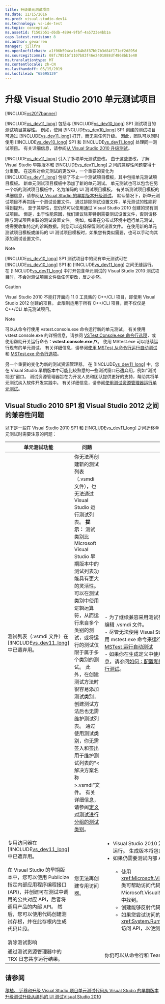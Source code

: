 ```yaml
---
title: 升级单元测试项目
ms.date: 11/15/2016
ms.prod: visual-studio-dev14
ms.technology: vs-ide-test
ms.topic: conceptual
ms.assetid: f1502b51-d6db-4894-9fbf-4a5723e4bb1a
caps.latest.revision: 8
ms.author: gewarren
manager: jillfra
ms.openlocfilehash: a1f06b594ca1c64b8f87bb7b3d84f171ef2d895d
ms.sourcegitcommit: 08fc78516f1107b83f46e2401888df4868bb1e40
ms.translationtype: MT
ms.contentlocale: zh-CN
ms.lasthandoff: 05/15/2019
ms.locfileid: "65695139"
---
```

# <a name="upgrade-visual-studio-2010-unit-test-projects"></a>升级 Visual Studio 2010 单元测试项目
[!INCLUDE[vs2017banner](../includes/vs2017banner.md)]

[!INCLUDE[vs_dev11_long](../includes/vs-dev11-long-md.md)] 包括与 [!INCLUDE[vs_dev10_long](../includes/vs-dev10-long-md.md)] SP1 测试项目的测试项目兼容性。 例如，使用 [!INCLUDE[vs_dev10_long](../includes/vs-dev10-long-md.md)] SP1 创建的测试项目可通过 [!INCLUDE[vs_dev11_long](../includes/vs-dev11-long-md.md)] 打开，而无需任何升级。 因此，团队可以同时使用 [!INCLUDE[vs_dev10_long](../includes/vs-dev10-long-md.md)] SP1 和 [!INCLUDE[vs_dev11_long](../includes/vs-dev11-long-md.md)] 处理同一测试项目。 有关详细信息，请参阅[从 Visual Studio 2010 升级测试](https://msdn.microsoft.com/e9c8b7f6-bd72-448e-8edb-d090dcc5cf52)。

 [!INCLUDE[vs_dev11_long](../includes/vs-dev11-long-md.md)] 引入了多项单元测试更改。 由于这些更改，了解 Visual Studio 早期版本和 [!INCLUDE[vs_dev11_long](../includes/vs-dev11-long-md.md)] 之间的兼容性问题变得十分重要。 在这些对单元测试的更改中，一个重要的变化为 [!INCLUDE[vs_dev11_long](../includes/vs-dev11-long-md.md)] 包括了不止一个测试项目模板，其中包括单元测试项目模板。 新单元测试项目模板中添加了新的单元测试。 单元测试也可以包含在另一个新的测试项目模板中，名为编码的 UI 测试项目模板。 有关新测试项目模板的详细信息，请参阅[从 Visual Studio 的早期版本升级测试](https://msdn.microsoft.com/e9c8b7f6-bd72-448e-8edb-d090dcc5cf52)。 默认情况下，新单元测试项目不再包括一个测试设置文件。 通过排除测试设置文件，单元测试的性能将得到提升。 至于兼容性，您仍然可以使用通过 Visual Studio 2010 创建的现有测试项目。 但是，出于性能原因，我们建议除非特别需要测试设置文件，否则请移除与测试项目关联的测试设置文件。 例如，如果在分布式环境中运行单元测试，或需要收集特定的诊断数据，则您可以选择保留测试设置文件。 在使用新的单元测试项目模板或编码的 UI 测试项目模板时，如果您有类似需要，也可以手动向其添加测试设置文件。

> [!NOTE]
> [!INCLUDE[vs_dev10_long](../includes/vs-dev10-long-md.md)] SP1 测试项目中的现有单元测试可在 [!INCLUDE[vs_dev10_long](../includes/vs-dev10-long-md.md)] SP1 和 [!INCLUDE[vs_dev11_long](../includes/vs-dev11-long-md.md)] 之间无缝运行。 在 [!INCLUDE[vs_dev11_long](../includes/vs-dev11-long-md.md)] 中打开包含单元测试的 Visual Studio 2010 测试项目时，不会对测试项目文件做任何更改，反之亦然。

> [!CAUTION]
> Visual Studio 2010 不能打开面向 11.0 工具集的 C++/CLI 项目，即使用 Visual Studio 2012 创建的项目。 此限制适用于所有 C++/CLI 项目，而不仅仅是 C++/CLI 单元测试项目。

> [!NOTE]
> 可以从命令行使用 vstest.console.exe 命令运行新的单元测试。 有关使用 vstest.console.exe 的详细信息，请参阅 [VSTest.Console.exe 命令行选项](https://msdn.microsoft.com/library/52e1689d-b1a8-4589-bd98-99a55acd0a11)，或使用帮助开关运行命令：**vstest.console.exe /?**。 使用 MStest.exe 可以继续运行现有的单元测试。 有关详细信息，请参阅[使用 MSTest 从命令行运行自动测试](https://msdn.microsoft.com/library/39b61ad0-0055-44b5-963f-25d8a6b51581)和 [MSTest.exe 命令行选项](https://msdn.microsoft.com/library/8813ba7f-e790-4e92-9f91-7080508a1c36)。

 另一个重要的变化为新的测试资源管理器。 在 [!INCLUDE[vs_dev11_long](../includes/vs-dev11-long-md.md)] 中，您在 Visual Studio 早期版本中可能比较熟悉的一些测试窗口已遭弃用，例如“测试视图”窗口。 测试资源管理器旨在为开发人员和团队提供更好的支持，帮助其将单元测试纳入软件开发实践中。 有关详细信息，请参阅[使用测试资源管理器运行单元测试](../test/run-unit-tests-with-test-explorer.md)。

## <a name="compatibility-issues-between-visual-studio-2010-sp1-and-visual-studio-2012"></a>Visual Studio 2010 SP1 和 Visual Studio 2012 之间的兼容性问题
 以下是一些在 Visual Studio 2010 SP1 和 [!INCLUDE[vs_dev11_long](../includes/vs-dev11-long-md.md)] 之间迁移单元测试时需要注意的问题：

|单元测试功能|问题|解决方案|
|-----------------------------|-----------|--------------|
|测试列表（.vsmdi 文件）在 [!INCLUDE[vs_dev11_long](../includes/vs-dev11-long-md.md)] 中已遭弃用。|你无法再创建新的测试列表（.vsmdi 文件），也无法通过 Visual Studio 运行测试列表。 **提示：** 测试类别比 Microsoft Visual Studio 早期版本中的测试列表功能具有更大的灵活性。 可以在测试类别中使用逻辑运算符，从而运行来自多个类别的测试，或将运行的测试仅限于属于多个类别的测试。 此外，在创建测试方法时很容易添加测试类别，创建测试方法后也无需维护测试列表。 通过使用测试类别，你无需签入和签出用于维护测试列表的“\<解决方案名称>.vsmdi”文件。 有关详细信息，请参阅[定义对测试进行分组的测试类别](https://msdn.microsoft.com/library/2c26a648-f068-4d60-99b6-b9747b7bdbc9)。|-   为了继续兼容采用测试列表的现有测试项目，你仍可以使用 Visual Studio 编辑 .vsmdi 文件。<br />-   尽管无法使用 Visual Studio 运行迁移的测试列表，但你仍可以从命令行使用 mstest.exe 命令来运行。 有关详细信息，请参阅[如何：从命令行使用 MSTest 运行自动测试](https://msdn.microsoft.com/library/39b61ad0-0055-44b5-963f-25d8a6b51581)<br />-   如果你在生成定义中使用的是测试列表，则可以继续使用它。 有关详细信息，请参阅[如何：配置和运行计划的测试生成应用程序之后](https://msdn.microsoft.com/32acfeb1-b1aa-4afb-8cfe-cc209e6183fd)并[在生成过程中运行测试](https://msdn.microsoft.com/library/d05743a1-c5cf-447e-bed9-bed3cb595e38)。|
|专用访问器在 [!INCLUDE[vs_dev11_long](../includes/vs-dev11-long-md.md)] 中已遭弃用。<br /><br /> 在 Visual Studio 的早期版本中，您可以使用 Publicize 指定内部应用程序编程接口 (API)，并创建可在测试中调用的公共对应 API，后者将调用产品的内部 API。 然后，您可以使用代码创建测试存根，并在此存根内生成代码片段。|您无法再创建专用访问器。|<ul><li>Visual Studio 2010 测试项目将在 [!INCLUDE[vs_dev11_long](../includes/vs-dev11-long-md.md)] 中编译和运行。 生成版本将包含输出警告。</li><li>如果仍需要测试内部 API，则可以使用以下选项：<br /><br /> <ul><li>使用 <xref:Microsoft.VisualStudio.TestTools.UnitTesting.PrivateObject> 类可帮助访问代码中的内部和私有 API。 这可以在 Microsoft.VisualStudio.QualityTools.UnitTestFramework.dll 程序集中找到。</li><li>创建能够反射代码以访问内部或私有 API 的反射框架。</li><li>如果您尝试访问的代码是内部代码，则可以使用 <xref:System.Runtime.CompilerServices.InternalsVisibleToAttribute> 访问 API，以便测试代码能够访问内部 API。</li></ul></li></ul>|
|消除测试影响|||
|通过测试资源管理器中的 TRX 日志共享运行结果。||你仍可以从命令行和 Team Build 获取 TRX 日志。|

## <a name="see-also"></a>请参阅
 [移植、 迁移和升级 Visual Studio 项目](../porting/porting-migrating-and-upgrading-visual-studio-projects.md)[单元测试代码](../test/unit-test-your-code.md)[从 Visual Studio 的早期版本升级测试](https://msdn.microsoft.com/e9c8b7f6-bd72-448e-8edb-d090dcc5cf52)[升级从编码的 UI 测试Visual Studio 2010](../test/upgrading-coded-ui-tests-from-visual-studio-2010.md)
